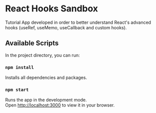 # React Hooks Sandbox

Tutorial App developed in order to better understand React's advanced hooks (useRef, useMemo, useCallback and custom hooks).

## Available Scripts

In the project directory, you can run:

### `npm install`

Installs all dependencies and packages.

### `npm start`

Runs the app in the development mode.\
Open [http://localhost:3000](http://localhost:3000) to view it in your browser.
